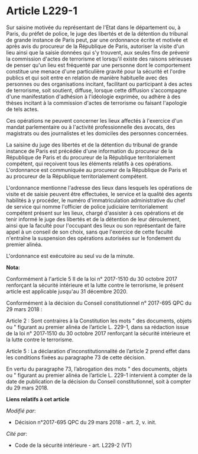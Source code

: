 # Article L229-1

Sur saisine motivée du représentant de l'Etat dans le département ou, à Paris, du préfet de police, le juge des libertés et
de la détention du tribunal de grande instance de Paris peut, par une ordonnance écrite et motivée et après avis du procureur
de la République de Paris, autoriser la visite d'un lieu ainsi que la saisie données qui s'y trouvent, aux seules fins de
prévenir la commission d'actes de terrorisme et lorsqu'il existe des raisons sérieuses de penser qu'un lieu est fréquenté par
une personne dont le comportement constitue une menace d'une particulière gravité pour la sécurité et l'ordre publics et qui
soit entre en relation de manière habituelle avec des personnes ou des organisations incitant, facilitant ou participant à
des actes de terrorisme, soit soutient, diffuse, lorsque cette diffusion s'accompagne d'une manifestation d'adhésion à
l'idéologie exprimée, ou adhère à des thèses incitant à la commission d'actes de terrorisme ou faisant l'apologie de tels
actes.

Ces opérations ne peuvent concerner les lieux affectés à l'exercice d'un mandat parlementaire ou à l'activité professionnelle
des avocats, des magistrats ou des journalistes et les domiciles des personnes concernées.

La saisine du juge des libertés et de la détention du tribunal de grande instance de Paris est précédée d'une information du
procureur de la République de Paris et du procureur de la République territorialement compétent, qui reçoivent tous les
éléments relatifs à ces opérations. L'ordonnance est communiquée au procureur de la République de Paris et au procureur de la
République territorialement compétent.

L'ordonnance mentionne l'adresse des lieux dans lesquels les opérations de visite et de saisie peuvent être effectuées, le
service et la qualité des agents habilités à y procéder, le numéro d'immatriculation administrative du chef de service qui
nomme l'officier de police judiciaire territorialement compétent présent sur les lieux, chargé d'assister à ces opérations et
de tenir informé le juge des libertés et de la détention de leur déroulement, ainsi que la faculté pour l'occupant des lieux
ou son représentant de faire appel à un conseil de son choix, sans que l'exercice de cette faculté n'entraîne la suspension
des opérations autorisées sur le fondement du premier alinéa.

L'ordonnance est exécutoire au seul vu de la minute.

**Nota:**

Conformément à l'article 5 II de la loi n° 2017-1510 du 30 octobre 2017 renforçant la sécurité intérieure et la lutte contre
le terrorisme, le présent article est applicable jusqu'au 31 décembre 2020.

Conformément à la décision du Conseil constitutionnel n° 2017-695 QPC du 29 mars 2018 :

Article 2 : Sont contraires à la Constitution les mots " des documents, objets ou " figurant au premier alinéa de l’article
L. 229-1, dans sa rédaction issue de la loi n° 2017‑1510 du 30 octobre 2017 renforçant la sécurité intérieure et la lutte
contre le terrorisme.

Article 5 : La déclaration d’inconstitutionnalité de l’article 2 prend effet dans les conditions fixées au paragraphe 73 de
cette décision.

En vertu du paragraphe 73, l’abrogation des mots " des documents, objets ou " figurant au premier alinéa de l’article L.
229-1 intervient à compter de la date de publication de la décision du Conseil constitutionnel, soit à compter du 29 mars
2018.

**Liens relatifs à cet article**

_Modifié par_:

  - Décision n°2017-695 QPC du 29 mars 2018 - art. 2, v. init.

_Cité par_:

  - Code de la sécurité intérieure - art. L229-2 (VT)
